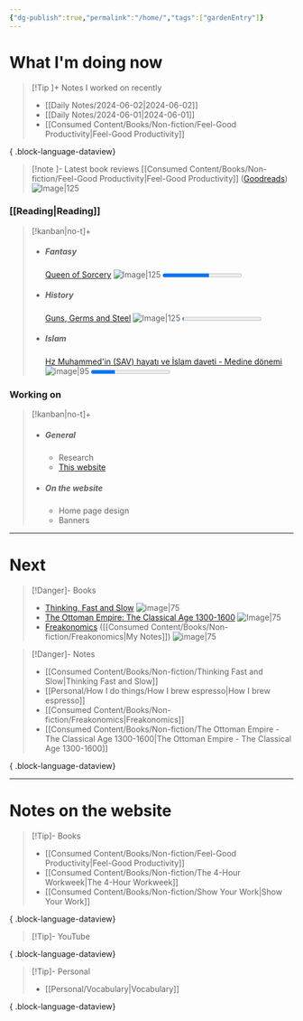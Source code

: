 ```yaml
---
{"dg-publish":true,"permalink":"/home/","tags":["gardenEntry"]}
---
```


# What I'm doing now

> [!Tip ]+ Notes I worked on recently
>  - [[Daily Notes/2024-06-02\|2024-06-02]]
> - [[Daily Notes/2024-06-01\|2024-06-01]]
> - [[Consumed Content/Books/Non-fiction/Feel-Good Productivity\|Feel-Good Productivity]]
> 
{ .block-language-dataview}

> [!note ]- Latest book reviews
> [[Consumed Content/Books/Non-fiction/Feel-Good Productivity\|Feel-Good Productivity]] ([Goodreads](https://www.goodreads.com/book/show/142402923-feel-good-productivity?ac=1&from_search=true&qid=42b4KtHhOp&rank=1))
> ![Image|125](https://images-na.ssl-images-amazon.com/images/S/compressed.photo.goodreads.com/books/1689695229i/142402923.jpg)

### [[Reading\|Reading]]
> [!kanban|no-t]+ 
> - ##### Fantasy
> 	[Queen of Sorcery](https://www.goodreads.com/book/show/587582.Queen_of_Sorcery)
> 	![Image|125](https://m.media-amazon.com/images/I/71BI-HVZv3L._AC_UF1000,1000_QL80_.jpg)
> 	<progress max=100 value=59> </progress>
> - ##### History
>	[Guns, Germs and Steel](https://www.goodreads.com/book/show/1842.Guns_Germs_and_Steel?ac=1&from_search=true&qid=mYjexH7l3b&rank=1)
>	![Image|125](https://m.media-amazon.com/images/I/61V8g4GgqdL._AC_UF1000,1000_QL80_.jpg)
> 	<progress max=500 value=10> </progress>
> - ##### Islam
> 	[Hz Muhammed'in (SAV) hayatı ve İslam daveti - Medine dönemi](https://www.kitapyurdu.com/kitap/mekke-ve-medine-donemi-2-cilt-hz-muhammedin-sav-hayati-ve-islam-daveti/76607.html&manufacturer_id=6934)
> 	![image|95](https://cdn1.dokuzsoft.com/u/kitapburada/img/b/h/z/hz-muhammedin-hayati-ve-islam-daveti-cilt-296da8ef02a4111c512c48079a308318f.jpg)
> 	<progress max=500 value=150> </progress>

### Working on
> [!kanban|no-t]+
> - ##### General
> 	- Research
> 	- [This website](https://emrey.vercel.app/)
> 
> - ##### On the website
> 	- Home page design
> 	- Banners

---
# Next

> [!Danger]- Books
> - [Thinking, Fast and Slow](https://www.goodreads.com/book/show/11468377-thinking-fast-and-slow)
> 	![image|75](https://images-na.ssl-images-amazon.com/images/S/compressed.photo.goodreads.com/books/1317793965i/11468377.jpg)
> - [The Ottoman Empire: The Classical Age 1300-1600](https://www.goodreads.com/book/show/751881.The_Ottoman_Empire) 
> 	![Image|75](https://images-na.ssl-images-amazon.com/images/S/compressed.photo.goodreads.com/books/1328849796i/751881.jpg)
> - [Freakonomics](https://www.goodreads.com/book/show/1202.Freakonomics) ([[Consumed Content/Books/Non-fiction/Freakonomics\|My Notes]])
> 	![image|75](https://images-na.ssl-images-amazon.com/images/S/compressed.photo.goodreads.com/books/1550917827i/1202.jpg)

> [!Danger]- Notes
>  - [[Consumed Content/Books/Non-fiction/Thinking Fast and Slow\|Thinking Fast and Slow]]
> - [[Personal/How I do things/How I brew espresso\|How I brew espresso]]
> - [[Consumed Content/Books/Non-fiction/Freakonomics\|Freakonomics]]
> - [[Consumed Content/Books/Non-fiction/The Ottoman Empire - The Classical Age 1300-1600\|The Ottoman Empire - The Classical Age 1300-1600]]
> 
{ .block-language-dataview}

---
# Notes on the website
> [!Tip]- Books
>  - [[Consumed Content/Books/Non-fiction/Feel-Good Productivity\|Feel-Good Productivity]]
> - [[Consumed Content/Books/Non-fiction/The 4-Hour Workweek\|The 4-Hour Workweek]]
> - [[Consumed Content/Books/Non-fiction/Show Your Work\|Show Your Work]]
> 
{ .block-language-dataview}

> [!Tip]- YouTube
>  
{ .block-language-dataview}

> [!Tip]- Personal
>  - [[Personal/Vocabulary\|Vocabulary]]
> 
{ .block-language-dataview}

